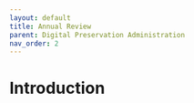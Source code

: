 ```yaml
---
layout: default
title: Annual Review
parent: Digital Preservation Administration
nav_order: 2
---
```


# Introduction

